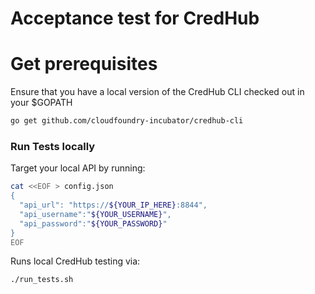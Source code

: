 # Acceptance test for CredHub

# Get prerequisites

Ensure that you have a local version of the CredHub CLI checked out in your $GOPATH

```sh
go get github.com/cloudfoundry-incubator/credhub-cli
```

### Run Tests locally

Target your local API by running:

```sh
cat <<EOF > config.json
{
  "api_url": "https://${YOUR_IP_HERE}:8844",
  "api_username":"${YOUR_USERNAME}",
  "api_password":"${YOUR_PASSWORD}"
}
EOF
```

Runs local CredHub testing via:

```sh
./run_tests.sh
```
